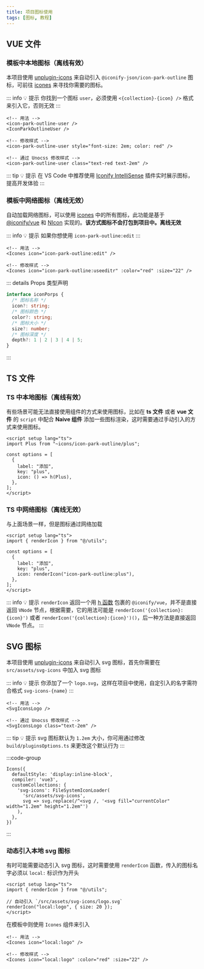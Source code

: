```yaml
---
title: 项目图标使用
tags: [图标, 教程]
---
```


## VUE 文件

### 模板中本地图标（离线有效）

本项目使用 [unplugin-icons](https://github.com/unplugin/unplugin-icons#auto-importing) 来自动引入 `@iconify-json/icon-park-outline` 图标，可前往 [icones](https://icones.js.org/collection/icon-park-outline) 来寻找你需要的图标。

::: info 💡 提示
你找到一个图标 `user`，必须使用 `<{collection}-{icon} />` 格式来引入它，否则无效
:::

```vue [vue]
<!-- 用法 -->
<icon-park-outline-user />
<IconParkOutlineUser />

<!-- 修改样式 -->
<icon-park-outline-user style="font-size: 2em; color: red" />

<!-- 通过 Unocss 修改样式 -->
<icon-park-outline-user class="text-red text-2em" />
```

::: tip 💡 提示
在 VS Code 中推荐使用 [Iconify IntelliSense](https://marketplace.visualstudio.com/items?itemName=antfu.iconify) 插件实时展示图标，提高开发体验
:::

### 模板中网络图标（离线无效）

自动加载网络图标，可以使用 [icones](https://icones.js.org) 中的所有图标，此功能是基于 [@iconify/vue](https://iconify.design/docs/icon-components/vue/) 和 [NIcon](https://www.naiveui.com/zh-CN/light/components/icon) 实现的。**该方式图标不会打包到项目中。离线无效**

::: info 💡 提示
如果你想使用 `icon-park-outline:edit`
:::

```vue [vue]
<!-- 用法 -->
<Icones icon="icon-park-outline:edit" />

<!-- 修改样式 -->
<Icones icon="icon-park-outline:useeditr" :color="red" :size="22" />
```

::: details Props 类型声明

```ts
interface iconPorps {
  /* 图标名称 */
  icon?: string;
  /* 图标颜色 */
  color?: string;
  /* 图标大小 */
  size?: number;
  /* 图标深度 */
  depth?: 1 | 2 | 3 | 4 | 5;
}
```

:::

## TS 文件

### TS 中本地图标（离线有效）

有些场景可能无法直接使用组件的方式来使用图标，比如在 **ts 文件** 或者 **vue 文件** 的 `script` 中配合 **Naive 组件** 添加一些图标渲染，这时需要通过手动引入的方式来使用图标。

```vue [vue]
<script setup lang="ts">
import Plus from "~icons/icon-park-outline/plus";

const options = [
  {
    label: "添加",
    key: "plus",
    icon: () => h(Plus),
  },
];
</script>
```

### TS 中网络图标（离线无效）

与上面场景一样，但是图标通过网络加载

```vue [vue]
<script setup lang="ts">
import { renderIcon } from "@/utils";

const options = [
  {
    label: "添加",
    key: "plus",
    icon: renderIcon("icon-park-outline:plus"),
  },
];
</script>
```

::: info 💡 提示
`renderIcon` 返回一个用 [h 函数](https://cn.vuejs.org/api/render-function.html#h) 包裹的 `@iconify/vue`，并不是直接返回 `VNode` 节点，根据需要，它的用法可能是 `renderIcon('{collection}:{icon}')` 或者 `renderIcon('{collection}:{icon}')()`，后一种方法是直接返回 `VNode` 节点。
:::

## SVG 图标

本项目使用 [unplugin-icons](https://github.com/unplugin/unplugin-icons#auto-importing) 来自动引入 svg 图标，首先你需要在 `src/assets/svg-icons` 中加入 svg 图标

::: info 💡 提示
你添加了一个 `logo.svg`，这样在项目中使用，自定引入的名字需符合格式 `svg-icons-{name}`
:::

```vue [vue]
<!-- 用法 -->
<SvgIconsLogo />

<!-- 通过 Unocss 修改样式 -->
<SvgIconsLogo class="text-2em" />
```

::: tip 💡 提示
svg 图标默认为 `1.2em` 大小，你可用通过修改 `build/pluginsOptions.ts` 来更改这个默认行为
:::

:::code-group

```ts{7} [build/pluginsOptions.ts]
Icons({
  defaultStyle: 'display:inline-block',
  compiler: 'vue3',
  customCollections: {
    'svg-icons': FileSystemIconLoader(
      'src/assets/svg-icons',
      svg => svg.replace(/^<svg /, '<svg fill="currentColor" width="1.2em" height="1.2em"')
    ),
  },
})
```

:::

### 动态引入本地 svg 图标

有时可能需要动态引入 svg 图标，这时需要使用 `renderIcon` 函数，传入的图标名字必须以 `local:` 标识作为开头

```vue [vue]
<script setup lang="ts">
import { renderIcon } from "@/utils";

// 自动引入 `/src/assets/svg-icons/logo.svg`
renderIcon("local:logo", { size: 20 });
</script>
```

在模板中则使用 `Icones` 组件来引入

```vue [vue]
<!-- 用法 -->
<Icones icon="local:logo" />

<!-- 修改样式 -->
<Icones icon="local:logo" :color="red" :size="22" />
```

